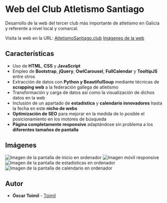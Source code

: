# Web del Club Atletismo Santiago

Desarrollo de la web del tercer club más importante de atletismo en Galicia y referente a nivel local y comarcal. 

Visita la web en la URL: [AtletismoSantiago.club](https://www.atletismosantiago.club) 
[Imágenes de la web](#Imágenes)


## Características

* Uso de **HTML**, **CSS** y **JavaScript**
* Empleo de **Bootstrap**, **jQuery**, **OwlCarousel**, **FullCalendar** y **TooltipJS** entre otros
* Extracción de datos con **Python y BeautifulSoup** mediante técnicas de **scrapping web** a la federación gallega de atletismo
* Transformación y carga de datos así como la visualización de dichos datos en la web
* Inclusión de un apartado de **estadística** y **calendario innovadores** hasta la fecha en este **nicho de webs**
* **Optimización de SEO** para mejorar en la medida de lo posible el posicionamiento en los motores de búsqueda
* **Página completamente responsive** adaptándose sin problema a los **diferentes tamaños de pantalla**

## Imágenes
<image src="https://raw.githubusercontent.com/OToimil/ClubAtletismoSantiago/master/readme-img/pc_inicio.png" alt="Imagen de la pantalla de inicio en ordenador">
<image src="https://raw.githubusercontent.com/OToimil/ClubAtletismoSantiago/master/readme-img/movil_responsive.png" alt="Imagen móvil responsive">
<image src="https://raw.githubusercontent.com/OToimil/ClubAtletismoSantiago/master/readme-img/pc_estadisticas.png" alt="Imagen de la pantalla de estadisticas en ordenador">
<image src="https://raw.githubusercontent.com/OToimil/ClubAtletismoSantiago/master/readme-img/pc_calendario.png" alt="Imagen de la pantalla de calendario en ordenador">

## Autor

* **Óscar Toimil** - [Toimil](https://github.com/Toimil)
